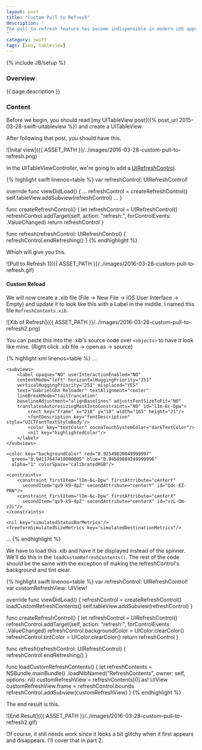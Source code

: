 ```yaml
---
layout: post
title: "Custom Pull to Refresh"
description: "
The pull to refresh feature has become indispensible in modern iOS apps. This post will show you how to make a custom pull-to-refresh feature for your UITableView. To understand how to create this feature, I read [this post from appcoda](http://www.appcoda.com/custom-pull-to-refresh/) and [this post from jackrabbitmobile](http://www.jackrabbitmobile.com/design/ios-custom-pull-to-refresh-control/).
"
category: swift
tags: [ios, tableview]
---
```

{% include JB/setup %}

<!-- Overview -->
<h3>Overview</h3>

{{ page.description }}

<!-- Content -->
<h3>Content</h3>

Before we begin, you should read [my UITableView post]({% post_url 2015-03-28-swift-uitableview %}) and create a UITableView.

After following that post, you should have this.

![Inital view]({{ ASSET_PATH }}/../images/2016-03-28-custom-pull-to-refresh.png)

In the UITableViewController, we're going to add a [UIRefreshControl](https://developer.apple.com/library/ios/documentation/UIKit/Reference/UIRefreshControl_class/).

<!-- Code _______________________________________-->
{% highlight swift linenos=table %}
var refreshControl: UIRefreshControl!

override func viewDidLoad() {
  ...
  refreshControl = createRefreshControl()
  self.tableView.addSubview(refreshControl)
  ...
}

func createRefreshControl() {
  let refreshControl = UIRefreshControl()
  refreshControl.addTarget(self, action: "refresh:", forControlEvents: .ValueChanged)
  return refreshControl
}

func refresh(refreshControl: UIRefreshControl) {
  refreshControl.endRefreshing()
} 
{% endhighlight %}
<!-- /Code ^^^^^^^^^^^^^^^^^^^^^^^^^^^^^^^^^^^^^^-->

Which will give you this.

![Pull to Refresh 1]({{ ASSET_PATH }}/../images/2016-03-28-custom-pull-to-refresh.gif)




<!-- Custom Reload -->
<h4>Custom Reload</h4>

We will now create a .xib file (File -> New File -> iOS User Interface -> Empty) and update it to look like this with a Label in the middle. I named this file `RefreshContents.xib`.

![Xib of Refresh]({{ ASSET_PATH }}/../images/2016-03-28-custom-pull-to-refresh2.png)

You can paste this into the .xib's source code over `<objects>` to have it look like mine. (Right click .xib file -> open as -> source)

<!-- Code _______________________________________-->
{% highlight xml linenos=table %}
<objects>
  ...

  <view contentMode="scaleToFill" id="qv9-k9-4pZ">
    <rect key="frame" x="0.0" y="0.0" width="600" height="60"/>
    <autoresizingMask key="autoresizingMask" widthSizable="YES" heightSizable="YES"/>
    
    <subviews>
        <label opaque="NO" userInteractionEnabled="NO"
        contentMode="left" horizontalHuggingPriority="251"
        verticalHuggingPriority="251" misplaced="YES" 
        text="GabrielGhe Reloader" textAlignment="center" 
        lineBreakMode="tailTruncation" 
        baselineAdjustment="alignBaselines" adjustsFontSizeToFit="NO"
        translatesAutoresizingMaskIntoConstraints="NO" id="lIm-6c-Dpw">
            <rect key="frame" x="218" y="19" width="165" height="21"/>
            <fontDescription key="fontDescription" style="UICTFontTextStyleBody"/>
            <color key="textColor" cocoaTouchSystemColor="darkTextColor"/>
            <nil key="highlightedColor"/>
        </label>
    </subviews>

    <color key="backgroundColor" red="0.92549020049999997" 
      green="0.94117647410000005" blue="0.94509804249999996"
      alpha="1" colorSpace="calibratedRGB"/>

    <constraints>
        <constraint firstItem="lIm-6c-Dpw" firstAttribute="centerY" 
          secondItem="qv9-k9-4pZ" secondAttribute="centerY" id="Qdc-EZ-PRN"/>
        <constraint firstItem="lIm-6c-Dpw" firstAttribute="centerX"
          secondItem="qv9-k9-4pZ" secondAttribute="centerX" id="vzL-Om-zJi"/>
    </constraints>

    <nil key="simulatedStatusBarMetrics"/>
    <freeformSimulatedSizeMetrics key="simulatedDestinationMetrics"/>
  </view>

  ...
</objects>
{% endhighlight %}
<!-- /Code ^^^^^^^^^^^^^^^^^^^^^^^^^^^^^^^^^^^^^^-->

We have to load this .xib and have it be displayed instead of the spinner. We'll do this in the `loadCustomRefreshContents()`. The rest of the code should be the same with the exception of making the refreshControl's background and tint clear.

<!-- Code _______________________________________-->
{% highlight swift linenos=table %}
var refreshControl: UIRefreshControl!
var customRefreshView: UIView!

override func viewDidLoad() {
  refreshControl = createRefreshControl()
  loadCustomRefreshContents()
  self.tableView.addSubview(refreshControl)
}

func createRefreshControl() {
  let refreshControl = UIRefreshControl()
  refreshControl.addTarget(self, action: "refresh:", forControlEvents: .ValueChanged)
  refreshControl.backgroundColor = UIColor.clearColor()
  refreshControl.tintColor = UIColor.clearColor()
  return refreshControl
}

func refresh(refreshControl: UIRefreshControl) {
  refreshControl.endRefreshing()
}

func loadCustomRefreshContents() {
    let refreshContents = NSBundle.mainBundle()
                            .loadNibNamed("RefreshContents", owner: self, options: nil)
    customRefreshView = refreshContents[0] as! UIView
    customRefreshView.frame = refreshControl.bounds
    refreshControl.addSubview(customRefreshView)
}
{% endhighlight %}
<!-- /Code ^^^^^^^^^^^^^^^^^^^^^^^^^^^^^^^^^^^^^^-->

The end result is this.

![End Result]({{ ASSET_PATH }}/../images/2016-03-28-custom-pull-to-refresh2.gif)

Of course, it still needs work since it looks a bit glitchy when it first appears and disappears. I'll cover that in part 2.